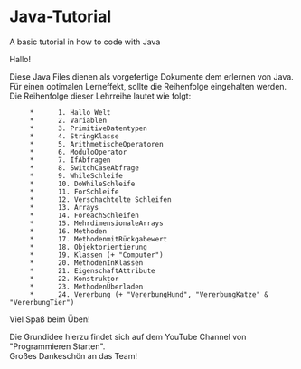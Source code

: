# Java-Tutorial
A basic tutorial in how to code with Java

Hallo!  
  
Diese Java Files dienen als vorgefertige Dokumente dem erlernen von Java. Für einen optimalen Lerneffekt, sollte die Reihenfolge eingehalten werden. Die Reihenfolge dieser Lehrreihe lautet wie folgt:  
  
		 * 		1. Hallo Welt  
		 * 		2. Variablen  
		 * 		3. PrimitiveDatentypen  
		 * 		4. StringKlasse  
		 * 		5. ArithmetischeOperatoren  
		 * 		6. ModuloOperator  
		 * 		7. IfAbfragen  
		 * 		8. SwitchCaseAbfrage  
		 * 		9. WhileSchleife  
		 * 		10. DoWhileSchleife  
		 * 		11. ForSchleife  
		 * 		12. Verschachtelte Schleifen  
		 * 		13. Arrays  
		 * 		14. ForeachSchleifen  
		 * 		15. MehrdimensionaleArrays  
		 * 		16. Methoden  
		 * 		17. MethodenmitRückgabewert  
		 * 		18. Objektorientierung  
		 * 		19. Klassen (+ "Computer")  
		 * 		20. MethodenInKlassen  
		 * 		21. EigenschaftAttribute  
		 * 		22. Konstruktor  
		 * 		23. MethodenÜberladen  
		 * 		24. Vererbung (+ "VererbungHund", "VererbungKatze" & "VererbungTier")  
  
  Viel Spaß beim Üben!  
  
  Die Grundidee hierzu findet sich auf dem YouTube Channel von "Programmieren Starten".  
  Großes Dankeschön an das Team!
